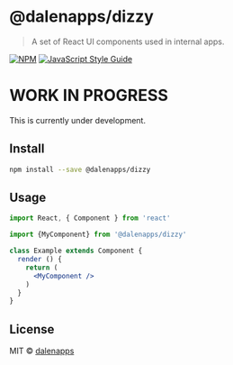 # @dalenapps/dizzy

> A set of React UI components used in internal apps.

[![NPM](https://img.shields.io/npm/v/@dalenapps/dizzy.svg)](https://www.npmjs.com/package/@dalenapps/dizzy) [![JavaScript Style Guide](https://img.shields.io/badge/code_style-standard-brightgreen.svg)](https://standardjs.com)


# WORK IN PROGRESS
This is currently under development.


## Install

```bash
npm install --save @dalenapps/dizzy
```

## Usage

```jsx
import React, { Component } from 'react'

import {MyComponent} from '@dalenapps/dizzy'

class Example extends Component {
  render () {
    return (
      <MyComponent />
    )
  }
}
```

## License

MIT © [dalenapps](https://github.com/dalenapps)
